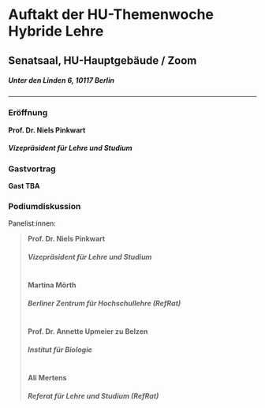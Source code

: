 # Auftakt der HU-Themenwoche Hybride Lehre
## Senatsaal, HU-Hauptgebäude / Zoom 
##### Unter den Linden 6, 10117 Berlin
---
### Eröffnung
**Prof. Dr. Niels Pinkwart**  
##### Vizepräsident für Lehre und Studium 

### Gastvortrag 
**Gast TBA** 


### Podiumdiskussion 
Panelist:innen: 
> **Prof. Dr. Niels Pinkwart** 
> ##### Vizepräsident für Lehre und Studium 
>  \
> **Martina Mörth** 
> ##### Berliner Zentrum für Hochschullehre (RefRat) 
>  \
> **Prof. Dr. Annette Upmeier zu Belzen** 
> ##### Institut für Biologie 
>  \
> **Ali Mertens** 
> ##### Referat für Lehre und Studium (RefRat) 
